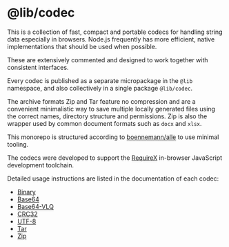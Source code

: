 # @lib/codec

This is a collection of fast, compact and portable codecs for handling string data especially in browsers.
Node.js frequently has more efficient, native implementations that should be used when possible.

These are extensively commented and designed to work together with consistent interfaces.

Every codec is published as a separate micropackage in the `@lib` namespace, and also collectively
in a single package `@lib/codec`.

The archive formats Zip and Tar feature no compression and are a convenient minimalistic way to
save multiple locally generated files using the correct names, directory structure and permissions.
Zip is also the wrapper used by common document formats such as `docx` and `xlsx`.

This monorepo is structured according to [boennemann/alle](#) to use minimal tooling.

The codecs were developed to support the [RequireX](#) in-browser JavaScript development toolchain.

Detailed usage instructions are listed in the documentation of each codec:

- [Binary](#)
- [Base64](#)
- [Base64-VLQ](#)
- [CRC32](#)
- [UTF-8](#)
- [Tar](#)
- [Zip](#)
